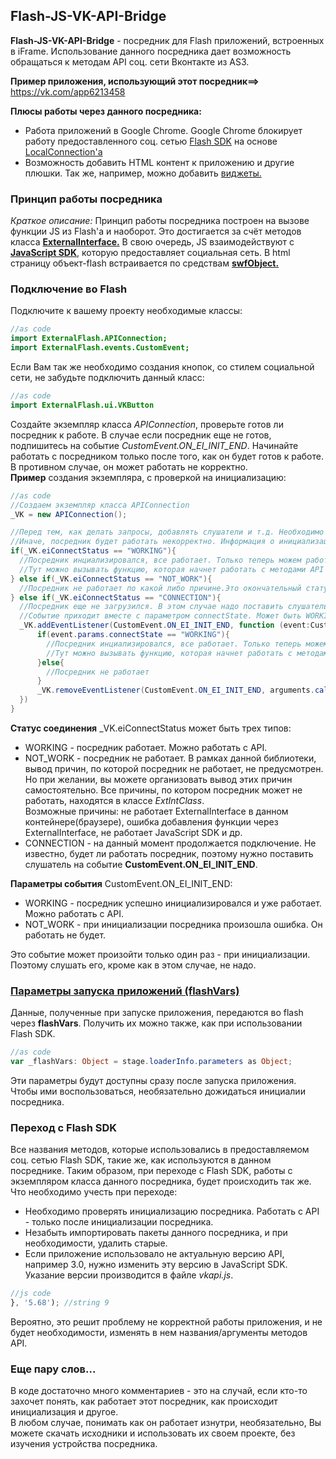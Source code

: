 ## Flash-JS-VK-API-Bridge
**Flash-JS-VK-API-Bridge** - посредник для Flash приложений, встроенных в iFrame. Использование данного посредника дает возможность обращаться к методам API соц. сети Вконтакте из AS3.

**Пример приложения, использующий этот посредник==>** https://vk.com/app6213458

**Плюсы работы через данного посредника:**
* Работа приложений в Google Chrome. Google Chrome блокирует работу предоставленного соц. сетью [Flash SDK](https://vk.com/dev/Flash_SDK) на основе [LocalConnection'a](http://help.adobe.com/ru_RU/FlashPlatform/reference/actionscript/3/flash/net/LocalConnection.html)
* Возможность добавить HTML контент к приложению и другие плюшки. Так же, например, можно добавить [виджеты.](https://vk.com/dev/widgets_for_sites)

### Принцип работы посредника 
*Краткое описание:*
Принцип работы посредника построен на вызове функции JS из Flash'a и наоборот. Это достигается за счёт методов класса [**ExternalInterface.**](http://help.adobe.com/ru_RU/FlashPlatform/reference/actionscript/3/flash/external/ExternalInterface.html)
В свою очередь, JS взаимодействуют с [**JavaScript SDK**](https://vk.com/dev/Javascript_SDK), которую предоставляет социальная сеть. 
В html страницу объект-flash встраивается по средствам [**swfObject.**](https://habrahabr.ru/post/31615/)

### Подключение во Flash

Подключите к вашему проекту необходимые классы:
```as
//as code
import ExternalFlash.APIConnection;
import ExternalFlash.events.CustomEvent;
```
Если Вам так же необходимо создания кнопок, со стилем социальной сети, не забудьте подключить данный класс:

```as
//as code
import ExternalFlash.ui.VKButton
```
Создайте экземпляр класса *APIConnection*, проверьте готов ли посредник к работе. В случае если посредник еще не готов, подпишитесь на событие *CustomEvent.ON_EI_INIT_END*. Начинайте работать с посредником только после того, как он будет готов к работе. В противном случае, он может работать не корректно.   
**Пример** создания экземпляра, с проверкой на инициализацию:
```as
//as code
//Создаем экземпляр класса APIConnection
_VK = new APIConnection();

//Перед тем, как делать запросы, добавлять слушатели и т.д. Необходимо обязательно убедится, что посредник уже инициализировался.
//Иначе, посредник будет работать некорректно. Информация о инициализации может быть трех типов:
if(_VK.eiConnectStatus == "WORKING"){
  //Посредник инциализировался, все работает. Только теперь можем работать с API
  //Тут можно вызывать функцию, которая начнет работать с методами API
} else if(_VK.eiConnectStatus == "NOT_WORK"){
  //Посредник не работает по какой либо причине.Это окончательный статус, он не изменится. Причина непоказывается, но если вы захотите сделать ее вывод, Вы можете посмотреть в классе ExtIntClass список причин, и выводить их оттуда
} else if(_VK.eiConnectStatus == "CONNECTION"){
  //Посредник еще не загрузился. В этом случае надо поставить слушатель на экз. класса и слушать событие CustomEvent.ON_EI_INIT_END
  //Событие приходит вместе с параметром connectState. Может быть WORKING - значить посредник инициализировался. NOT_WORK - посредник не будет работать.
  _VK.addEventListener(CustomEvent.ON_EI_INIT_END, function (event:CustomEvent){
      if(event.params.connectState == "WORKING"){
        //Посредник инциализировался, все работает. Только теперь можем работать с API
        //Тут можно вызывать функцию, которая начнет работать с методами API
      }else{
        //Посредник не работает
      }
      _VK.removeEventListener(CustomEvent.ON_EI_INIT_END, arguments.callee);
  })
}
```
**Статус соединения** \_VK.eiConnectStatus может быть трех типов:
* WORKING - посредник работает. Можно работать с API.
* NOT_WORK - посредник не работает. В рамках данной библиотеки, вывод причин, по которой посредник не работает, не предусмотрен. Но при желании, вы можете организовать вывод этих причин самостоятельно. Все причины, по котором посредник может не работать, находятся в классе *ExtIntClass*.    
Возможные причины: не работает ExternalInterface в данном контейнере(браузере), ошибка добавления функции через ExternalInterface, не работает JavaScript SDK и др.
* CONNECTION - на данный момент продолжается подключение. Не известно, будет ли работать посредник, поэтому нужно поставить слушатель на событие **CustomEvent.ON_EI_INIT_END**.   

**Параметры события** CustomEvent.ON_EI_INIT_END:
* WORKING - посредник успешно инициализировался и уже работает. Можно работать с API.
* NOT_WORK - при инициализации посредника произошла ошибка. Он работать не будет.   

Это событие может произойти только один раз - при инициализации. Поэтому слушать его, кроме как в этом случае, не надо.

### [Параметры запуска приложений (flashVars)](https://vk.com/dev/apps_init)    
Данные, полученные при запуске приложения, передаются во flash через **flashVars**. Получить их можно также, как при использовании Flash SDK.
```as
//as code
var _flashVars: Object = stage.loaderInfo.parameters as Object;
```
Эти параметры будут доступны сразу после запуска приложения. Чтобы ими воспользоваться, необязательно дожидаться инициалии посредника.

### Переход с Flash SDK
Все названия методов, которые использовались в предоставляемом соц. сетью Flash SDK, такие же, как используются в данном посреднике.
Таким образом, при переходе с Flash SDK, работы с экземпляром класса данного посредника, будет происходить так же.   
Что необходимо учесть при переходе:
* Необходимо проверять инициализацию посредника. Работать с API - только после инициализации посредника.
* Незабыть импортировать пакеты данного посредника, и при необходимости, удалить старые.
* Если приложение использовало не актуальную версию API, например 3.0, нужно изменить эту версию в JavaScript SDK. Указание версии производится в файле *vkapi.js*.
```js
//js code
}, '5.68'); //string 9
```
Вероятно, это решит проблему не корректной работы приложения, и не будет необходимости, изменять в нем названия/аргументы методов API.

### Еще пару слов...
В коде достаточно много комментариев - это на случай, если кто-то захочет понять, как работает этот посредник, как происходит инициализация и другое.     
В любом случае, понимать как он работает изнутри, необязательно, Вы можете скачать исходники и использовать их своем проекте, без изучения устройства посредника.
